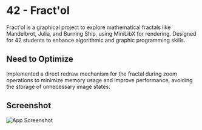 # 42 - Fract'ol

Fract'ol is a graphical project to explore mathematical fractals like Mandelbrot, Julia, and Burning Ship, using MiniLibX for rendering. Designed for 42 students to enhance algorithmic and graphic programming skills.

## Need to Optimize

Implemented a direct redraw mechanism for the fractal during zoom operations to minimize memory usage and improve performance, avoiding the storage of unnecessary image states.

## Screenshot

![App Screenshot](https://media.discordapp.net/attachments/514839877423071253/1300928185365561374/image.png?ex=6739b189&is=67386009&hm=13fb99f6836ee65d5c405a11216f090c9819a002e5c08c328cb95dd0c31f6ef6&=&format=webp&quality=lossless&width=832&height=675)

